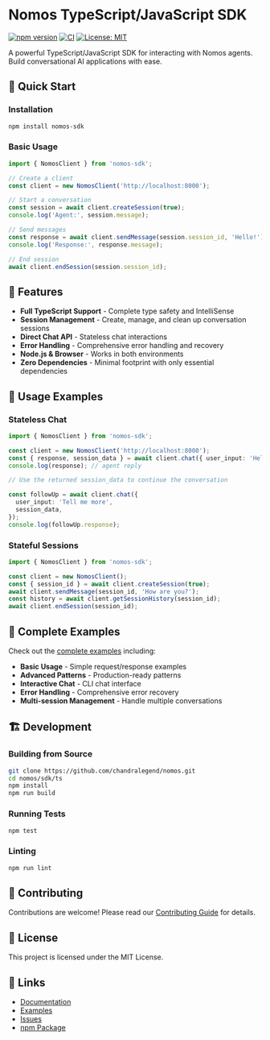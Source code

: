 # Nomos TypeScript/JavaScript SDK

[![npm version](https://badge.fury.io/js/nomos-sdk.svg)](https://www.npmjs.com/package/nomos-sdk)
[![CI](https://github.com/chandralegend/nomos/workflows/CI%20-%20TypeScript%20SDK/badge.svg)](https://github.com/chandralegend/nomos/actions)
[![License: MIT](https://img.shields.io/badge/License-MIT-yellow.svg)](https://opensource.org/licenses/MIT)

A powerful TypeScript/JavaScript SDK for interacting with Nomos agents. Build conversational AI applications with ease.

## 🚀 Quick Start

### Installation

```bash
npm install nomos-sdk
```

### Basic Usage

```typescript
import { NomosClient } from 'nomos-sdk';

// Create a client
const client = new NomosClient('http://localhost:8000');

// Start a conversation
const session = await client.createSession(true);
console.log('Agent:', session.message);

// Send messages
const response = await client.sendMessage(session.session_id, 'Hello!');
console.log('Response:', response.message);

// End session
await client.endSession(session.session_id);
```
## 📖 Features

- **Full TypeScript Support** - Complete type safety and IntelliSense
- **Session Management** - Create, manage, and clean up conversation sessions
- **Direct Chat API** - Stateless chat interactions
- **Error Handling** - Comprehensive error handling and recovery
- **Node.js & Browser** - Works in both environments
- **Zero Dependencies** - Minimal footprint with only essential dependencies

## 🔧 Usage Examples

### Stateless Chat

```typescript
import { NomosClient } from 'nomos-sdk';

const client = new NomosClient('http://localhost:8000');
const { response, session_data } = await client.chat({ user_input: 'Hello' });
console.log(response); // agent reply

// Use the returned session_data to continue the conversation

const followUp = await client.chat({
  user_input: 'Tell me more',
  session_data,
});
console.log(followUp.response);
```

### Stateful Sessions

```typescript
import { NomosClient } from 'nomos-sdk';

const client = new NomosClient();
const { session_id } = await client.createSession(true);
await client.sendMessage(session_id, 'How are you?');
const history = await client.getSessionHistory(session_id);
await client.endSession(session_id);
```

## 📝 Complete Examples

Check out the [complete examples](https://github.com/chandralegend/nomos/tree/main/examples/typescript-sdk-example) including:

- **Basic Usage** - Simple request/response examples
- **Advanced Patterns** - Production-ready patterns  
- **Interactive Chat** - CLI chat interface
- **Error Handling** - Comprehensive error recovery
- **Multi-session Management** - Handle multiple conversations

## 🏗️ Development

### Building from Source

```bash
git clone https://github.com/chandralegend/nomos.git
cd nomos/sdk/ts
npm install
npm run build
```

### Running Tests

```bash
npm test
```

### Linting

```bash
npm run lint
```

## 🤝 Contributing

Contributions are welcome! Please read our [Contributing Guide](https://github.com/chandralegend/nomos/blob/main/CONTRIBUTING.md) for details.

## 📄 License

This project is licensed under the MIT License.

## 🔗 Links

- [Documentation](https://github.com/chandralegend/nomos)
- [Examples](https://github.com/chandralegend/nomos/tree/main/examples/typescript-sdk-example) 
- [Issues](https://github.com/chandralegend/nomos/issues)
- [npm Package](https://www.npmjs.com/package/nomos-sdk)
